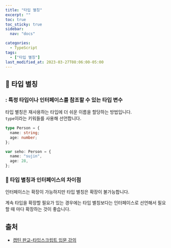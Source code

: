 ```yaml
---
title: "타입 별칭"
excerpt: ""
toc: true
toc_sticky: true
sidebar:
  nav: "docs"

categories:
  - TypeScript
tags:
  - ["타입 별칭"]
last_modified_at: 2023-03-27T08:06:00-05:00
---
```


## 📄 타입 별칭

<h3>: 특정 타입이나 인터페이스를 참조할 수 있는 타입 변수</h3>

타입 별칭은 재사용하는 타입에 더 쉬운 이름을 할당하는 방법입니다.<br/>
`type`이라는 키워들를 사용해 선언합니다.

```ts
type Person = {
  name: string;
  age: number;
};

var seho: Person = {
  name: "sujin",
  age: 28,
};
```

### 📌 타입 별칭과 인터페이스의 차이점

인터페이스는 확장이 가능하지만 타입 별칭은 확장이 불가능합니다.

계속 타입을 확장할 필요가 있는 경우에는 타입 별칭보다는 인터페이스로 선언해서 필요할 때 마다 확장하는 것이 좋습니다.

## 출처

- [캡틴 판교-타입스크립트 입문 강의](https://www.inflearn.com/course/%ED%83%80%EC%9E%85%EC%8A%A4%ED%81%AC%EB%A6%BD%ED%8A%B8-%EC%9E%85%EB%AC%B8/dashboard)

